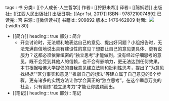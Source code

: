 tags:: 书
分类:: [[个人成长-人生哲学]]
作者:: [[狩野未希]]
译者:: [[陈娴若]]
出版社:: [[江西人民出版社]]
出版日期:: [[Apr 1st, 2017]]
ISBN:: 9787210074892
已读完:: 否
来源:: [[微信读书]]
书籍id:: 909892
版本:: 1476462809
封面:: ![](https://cdn.weread.qq.com/weread/cover/79/YueWen_909892/s_YueWen_909892.jpg){:width 80}

- [[简介]]
  heading:: true
  部分:: 简介
	- 开会讨论时，无法顺利地表达自己的意见、提出好问题？小组报告时，无法充满自信地说出具有建设性的意见？想要让自己的意见更具体、更有说服力？这都必须依靠缜密的“独立思考”才能做到。没有经过仔细思考的意见，既不会受到其他人的信赖，也不会有影响力，更无法达到任何效果。本书根据哈佛大学提倡的自我意见建立法则和批判性思考，提出了“为意见找根据”“区分事实和意见”“推敲自己的想法”等建立属于自己意见的6个步骤，更有诸多的实践方法让你学会真正的“独立思考”。在这个瞬息万变的社会，只有锻炼“独立思考力”才能让你脱颖而出。
- [[笔记]]
  heading:: true
  部分:: 笔记